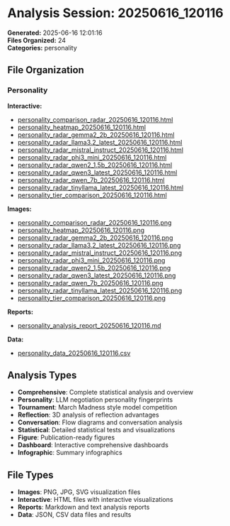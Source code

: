 # Analysis Session: 20250616_120116

**Generated:** 2025-06-16 12:01:16  
**Files Organized:** 24  
**Categories:** personality

## File Organization

### Personality

**Interactive:**
- [personality_comparison_radar_20250616_120116.html](./personality/interactive/personality_comparison_radar_20250616_120116.html)
- [personality_heatmap_20250616_120116.html](./personality/interactive/personality_heatmap_20250616_120116.html)
- [personality_radar_gemma2_2b_20250616_120116.html](./personality/interactive/personality_radar_gemma2_2b_20250616_120116.html)
- [personality_radar_llama3.2_latest_20250616_120116.html](./personality/interactive/personality_radar_llama3.2_latest_20250616_120116.html)
- [personality_radar_mistral_instruct_20250616_120116.html](./personality/interactive/personality_radar_mistral_instruct_20250616_120116.html)
- [personality_radar_phi3_mini_20250616_120116.html](./personality/interactive/personality_radar_phi3_mini_20250616_120116.html)
- [personality_radar_qwen2_1.5b_20250616_120116.html](./personality/interactive/personality_radar_qwen2_1.5b_20250616_120116.html)
- [personality_radar_qwen3_latest_20250616_120116.html](./personality/interactive/personality_radar_qwen3_latest_20250616_120116.html)
- [personality_radar_qwen_7b_20250616_120116.html](./personality/interactive/personality_radar_qwen_7b_20250616_120116.html)
- [personality_radar_tinyllama_latest_20250616_120116.html](./personality/interactive/personality_radar_tinyllama_latest_20250616_120116.html)
- [personality_tier_comparison_20250616_120116.html](./personality/interactive/personality_tier_comparison_20250616_120116.html)

**Images:**
- [personality_comparison_radar_20250616_120116.png](./personality/images/personality_comparison_radar_20250616_120116.png)
- [personality_heatmap_20250616_120116.png](./personality/images/personality_heatmap_20250616_120116.png)
- [personality_radar_gemma2_2b_20250616_120116.png](./personality/images/personality_radar_gemma2_2b_20250616_120116.png)
- [personality_radar_llama3.2_latest_20250616_120116.png](./personality/images/personality_radar_llama3.2_latest_20250616_120116.png)
- [personality_radar_mistral_instruct_20250616_120116.png](./personality/images/personality_radar_mistral_instruct_20250616_120116.png)
- [personality_radar_phi3_mini_20250616_120116.png](./personality/images/personality_radar_phi3_mini_20250616_120116.png)
- [personality_radar_qwen2_1.5b_20250616_120116.png](./personality/images/personality_radar_qwen2_1.5b_20250616_120116.png)
- [personality_radar_qwen3_latest_20250616_120116.png](./personality/images/personality_radar_qwen3_latest_20250616_120116.png)
- [personality_radar_qwen_7b_20250616_120116.png](./personality/images/personality_radar_qwen_7b_20250616_120116.png)
- [personality_radar_tinyllama_latest_20250616_120116.png](./personality/images/personality_radar_tinyllama_latest_20250616_120116.png)
- [personality_tier_comparison_20250616_120116.png](./personality/images/personality_tier_comparison_20250616_120116.png)

**Reports:**
- [personality_analysis_report_20250616_120116.md](./personality/reports/personality_analysis_report_20250616_120116.md)

**Data:**
- [personality_data_20250616_120116.csv](./personality/data/personality_data_20250616_120116.csv)


## Analysis Types

- **Comprehensive**: Complete statistical analysis and overview
- **Personality**: LLM negotiation personality fingerprints
- **Tournament**: March Madness style model competition
- **Reflection**: 3D analysis of reflection advantages
- **Conversation**: Flow diagrams and conversation analysis
- **Statistical**: Detailed statistical tests and visualizations
- **Figure**: Publication-ready figures
- **Dashboard**: Interactive comprehensive dashboards
- **Infographic**: Summary infographics

## File Types

- **Images**: PNG, JPG, SVG visualization files
- **Interactive**: HTML files with interactive visualizations
- **Reports**: Markdown and text analysis reports
- **Data**: JSON, CSV data files and results

